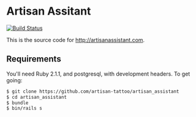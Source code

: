 # Artisan Assitant

[![Build Status](https://travis-ci.org/artisan-tattoo/artisan_assistant.svg)](https://travis-ci.org/artisan-tattoo/artisan_assistant)

This is the source code for http://artisanassistant.com.

## Requirements

You'll need Ruby 2.1.1, and postgresql, with development headers. To get going:

```bash
$ git clone https://github.com/artisan-tattoo/artisan_assistant
$ cd artisan_assistant
$ bundle
$ bin/rails s
```

